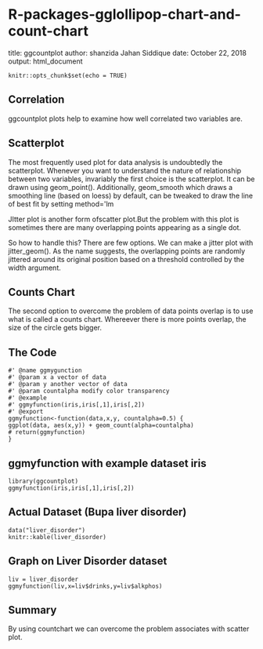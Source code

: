 # R-packages-gglollipop-chart-and-count-chart

title: ggcountplot
author: shanzida Jahan Siddique
date: October 22, 2018
output: html_document

```{r setup, include=FALSE}
knitr::opts_chunk$set(echo = TRUE)
```

## Correlation

ggcountplot plots help to examine how well correlated two variables are.


## Scatterplot

The most frequently used plot for data analysis is undoubtedly the scatterplot. Whenever you want to understand the nature of relationship between two variables, invariably the first choice is the scatterplot.
It can be drawn using geom_point(). Additionally, geom_smooth which draws a smoothing line (based on loess) by default, can be tweaked to draw the line of best fit by setting method='lm

JItter plot is another form ofscatter plot.But the problem with this plot is sometimes there are many overlapping points appearing as a single dot.

So 
how to handle this? There are few options. We can make a jitter plot with jitter_geom(). As the name suggests, the overlapping points are randomly jittered around its original position based on a threshold controlled by the width argument.

## Counts Chart

The second option to overcome the problem of data points overlap is to use what is called a counts chart. Whereever there is more points overlap, the size of the circle gets bigger.

## The Code

```
#' @name ggmygunction
#' @param x a vector of data
#' @param y another vector of data
#' @param countalpha modify color transparency
#' @example
#' ggmyfunction(iris,iris[,1],iris[,2])
#' @export
ggmyfunction<-function(data,x,y, countalpha=0.5) {
ggplot(data, aes(x,y)) + geom_count(alpha=countalpha)
# return(ggmyfunction)
}
```
## ggmyfunction  with example dataset iris

```{r message=FALSE,warning=FALSE}
library(ggcountplot)
ggmyfunction(iris,iris[,1],iris[,2])
```

## Actual Dataset (Bupa liver disorder)

```{r}
data("liver_disorder")
knitr::kable(liver_disorder)
```

## Graph on Liver Disorder dataset

```{r}
liv = liver_disorder
ggmyfunction(liv,x=liv$drinks,y=liv$alkphos)
```

## Summary

By using countchart we can overcome the problem associates with scatter plot.

